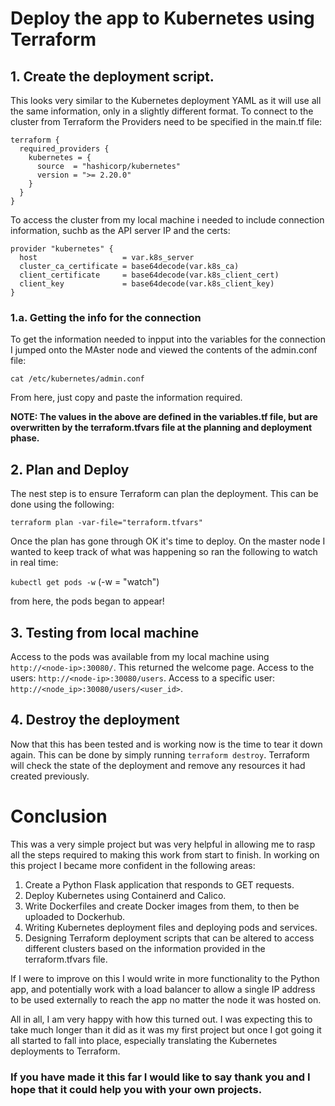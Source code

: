 # Deploy the app to Kubernetes using Terraform

## 1. Create the deployment script.

This looks very similar to the Kubernetes deployment YAML as it will use all the same information, only in a slightly different format.
To connect to the cluster from Terraform the Providers need to be specified in the main.tf file:

```
terraform {
  required_providers {
    kubernetes = {
      source  = "hashicorp/kubernetes"
      version = ">= 2.20.0"
    }
  }
}
```

To access the cluster from my local machine i needed to include connection information, suchb as the API server IP and the certs:

```
provider "kubernetes" {
  host                   = var.k8s_server
  cluster_ca_certificate = base64decode(var.k8s_ca)
  client_certificate     = base64decode(var.k8s_client_cert)
  client_key             = base64decode(var.k8s_client_key)
}
```
### 1.a. Getting the info for the connection

To get the information needed to inpput into the variables for the connection I jumped onto the MAster node and viewed the contents of the admin.conf file:

`cat /etc/kubernetes/admin.conf`

From here, just copy and paste the information required.

**NOTE: The values in the above are defined in the variables.tf file, but are overwritten by the terraform.tfvars file at the planning and deployment phase.**

## 2. Plan and Deploy

The nest step is to ensure Terraform can plan the deployment. This can be done using the following:

`terraform plan -var-file="terraform.tfvars"`

Once the plan has gone through OK it's time to deploy. On the master node I wanted to keep track of what was happening so ran the following to watch in real time:

`kubectl get pods -w` (-w = "watch")

from here, the pods began to appear!

## 3. Testing from local machine

Access to the pods was available from my local machine using `http://<node-ip>:30080/`. This returned the welcome page.
Access to the users: `http://<node-ip>:30080/users`.
Access to a specific user: `http://<node_ip>:30080/users/<user_id>`.

## 4. Destroy the deployment

Now that this has been tested and is working now is the time to tear it down again. This can be done by simply running `terraform destroy`. Terraform will check the state of the deployment and remove any resources it had created previously.

# Conclusion

This was a very simple project but was very helpful in allowing me to rasp all the steps required to making this work from start to finish. In working on this project I became more confident in the following areas:

1. Create a Python Flask application that responds to GET requests.
2. Deploy Kubernetes using Containerd and Calico.
3. Write Dockerfiles and create Docker images from them, to then be uploaded to Dockerhub.
4. Writing Kubernetes deployment files and deploying pods and services.
5. Designing Terraform deployment scripts that can be altered to access different clusters based on the information provided in the terraform.tfvars file.

If I were to improve on this I would write in more functionality to the Python app, and potentially work with a load balancer to allow a single IP address to be used externally to reach the app no matter the node it was hosted on.

All in all, I am very happy with how this turned out. I was expecting this to take much longer than it did as it was my first project but once I got going it all started to fall into place, especially translating the Kubernetes deployments to Terraform.

### If you have made it this far I would like to say thank you and I hope that it could help you with your own projects.